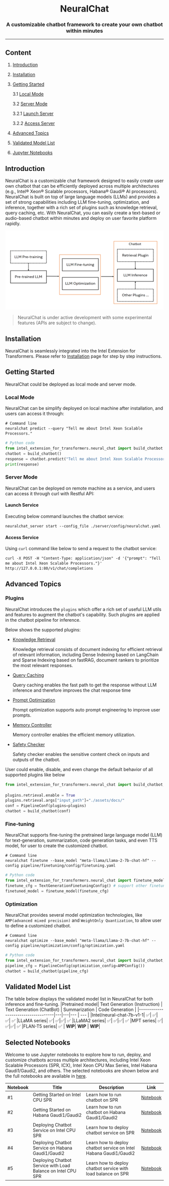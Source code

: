 <div align="center">

NeuralChat
===========================
<h3> A customizable chatbot framework to create your own chatbot within minutes</h3>

---
<div align="left">

## Content

1. [Introduction](#introduction)

2. [Installation](#installation)

3. [Getting Started](#getting-started)

    3.1 [Local Mode](#local-mode)

    3.2 [Server Mode](#server-mode)

    3.2.1 [Launch Server](#launch-server)

    3.2.2 [Access Server](#access-server)

4. [Advanced Topics](#advanced-topics)

5. [Validated Model List](#validated-model-list)

6. [Jupyter Notebooks](#jupyter-notebooks)

## Introduction

NeuralChat is a customizable chat framework designed to easily create user own chatbot that can be efficiently deployed across multiple architectures (e.g., Intel® Xeon® Scalable processors, Habana® Gaudi® AI processors). NeuralChat is built on top of large language models (LLMs) and provides a set of strong capabilities including LLM fine-tuning, optimization, and inference, together with a rich set of plugins such as knowledge retrieval, query caching, etc. With NeuralChat, you can easily create a text-based or audio-based chatbot within minutes and deploy on user favorite platform rapidly.

<a target="_blank" href="./assets/pictures/neuralchat.png">
<p align="center">
  <img src="./assets/pictures/neuralchat.png" alt="NeuralChat" width=600 height=250>
</p>
</a>

> NeuralChat is under active development with some experimental features (APIs are subject to change).

## Installation

NeuralChat is seamlessly integrated into the Intel Extension for Transformers. Please refer to [Installation](../../docs/installation.md) page for step by step instructions.

## Getting Started

NeuralChat could be deployed as local mode and server mode.

### Local Mode

NeuralChat can be simplify deployed on local machine after installation, and users can access it through:

```shell
# Command line
neuralchat predict --query "Tell me about Intel Xeon Scalable Processors."
```

```python
# Python code
from intel_extension_for_transformers.neural_chat import build_chatbot
chatbot = build_chatbot()
response = chatbot.predict("Tell me about Intel Xeon Scalable Processors.")
print(response)
```

### Server Mode

NeuralChat can be deployed on remote machine as a service, and users can access it through curl with Restful API:

#### Launch Service

Executing below command launches the chatbot service:

```shell
neuralchat_server start --config_file ./server/config/neuralchat.yaml
```

#### Access Service

Using `curl` command like below to send a request to the chatbot service:

```shell
curl -X POST -H "Content-Type: application/json" -d '{"prompt": "Tell me about Intel Xeon Scalable Processors."}' http://127.0.0.1:80/v1/chat/completions
```

## Advanced Topics

### Plugins

NeuralChat introduces the `plugins` which offer a rich set of useful LLM utils and features to augment the chatbot's capability. Such plugins are applied in the chatbot pipeline for inference.

Below shows the supported plugins:

- [Knowledge Retrieval](./pipeline/plugins/retrieval/)

    Knowledge retrieval consists of document indexing for efficient retrieval of relevant information, including Dense Indexing based on LangChain and Sparse Indexing based on fastRAG, document rankers to prioritize the most relevant responses.

- [Query Caching](./pipeline/plugins/caching/)

    Query caching enables the fast path to get the response without LLM inference and therefore improves the chat response time

- [Prompt Optimization](./pipeline/plugins/prompt/)

    Prompt optimization supports auto prompt engineering to improve user prompts.

- [Memory Controller](./pipeline/plugins/memory/)

    Memory controller enables the efficient memory utilization.

- [Safety Checker](./pipeline/plugins/security/)

    Safety checker enables the sensitive content check on inputs and outputs of the chatbot.

User could enable, disable, and even change the default behavior of all supported plugins like below

```python
from intel_extension_for_transformers.neural_chat import build_chatbot, PipelineConfig, plugins

plugins.retrieval.enable = True
plugins.retrieval.args["input_path"]="./assets/docs/"
conf = PipelineConf(plugins=plugins)
chatbot = build_chatbot(conf)

```

### Fine-tuning

NeuralChat supports fine-tuning the pretrained large language model (LLM) for text-generation, summarization, code generation tasks, and even TTS model, for user to create the customized chatbot.

```shell
# Command line
neuralchat finetune --base_model "meta-llama/Llama-2-7b-chat-hf" --config pipeline/finetuning/config/finetuning.yaml
```

```python
# Python code
from intel_extension_for_transformers.neural_chat import finetune_model, TextGenerationFinetuningConfig
finetune_cfg = TextGenerationFinetuningConfig() # support other finetuning config
finetuned_model = finetune_model(finetune_cfg)
```

### Optimization

NeuralChat provides several model optimization technologies, like `AMP(advanced mixed precision)` and `WeightOnly Quantization`, to allow user to define a customized chatbot.

```shell
# Command line
neuralchat optimize --base_model "meta-llama/Llama-2-7b-chat-hf" --config pipeline/optimization/config/optimization.yaml
```

```python
# Python code
from intel_extension_for_transformers.neural_chat import build_chatbot, AMPConfig
pipeline_cfg = PipelineConfig(optimization_config=AMPConfig())
chatbot = build_chatbot(pipeline_cfg)
```

## Validated Model List
The table below displays the validated model list in NeuralChat for both inference and fine-tuning.
|Pretrained model| Text Generation (Instruction) | Text Generation (ChatBot) | Summarization | Code Generation | 
|------------------------------------|---|---|--- | --- |
|Intel/neural-chat-7b-v1-1| ✅| ✅| ✅| ✅
|LLaMA series| ✅| ✅|✅| ✅
|LLaMA2 series| ✅| ✅|✅| ✅
|MPT series| ✅| ✅|✅| ✅
|FLAN-T5 series| ✅ | **WIP**| **WIP** | **WIP**|

## Selected Notebooks 

Welcome to use Jupyter notebooks to explore how to run, deploy, and customize chatbots across multiple architectures, including Intel Xeon Scalable Processors (SPR, ICX), Intel Xeon CPU Max Series, Intel Habana Gaudi1/Gaudi2, and others. The selected notebooks are shown below and the full notebooks are available in [here](docs/full_notebooks.md).

| Notebook | Title                                       | Description                                                | Link                                           |
| ------- | --------------------------------------------- | ---------------------------------------------------------- | ------------------------------------------------------- |
| #1     | Getting Started on Intel CPU SPR | Learn how to run chatbot on SPR                      | [Notebook](./docs/notebooks/build_chatbot_on_spr.ipynb) |
| #2     | Getting Started on Habana Gaudi1/Gaudi2 | Learn how to run chatbot on Habana Gaudi1/Gaudi2 | [Notebook](./docs/notebooks/build_chatbot_on_habana_gaudi.ipynb) |
| #3     | Deploying Chatbot Service on Intel CPU SPR        | Learn how to deploy chatbot service on SPR              | [Notebook](./docs/notebooks/deploy_chatbot_on_spr.ipynb) |
| #4     | Deploying Chatbot Service on Habana Gaudi1/Gaudi2 | Learn how to deploy chatbot service on Intel Habana Gaudi1/Gaudi2 | [Notebook](./docs/notebooks/deploy_chatbot_on_habana_gaudi.ipynb) |
| #5     | Deploying Chatbot Service with Load Balance on Intel CPU SPR | Learn how to deploy chatbot service with load balance on SPR | [Notebook](./docs/notebooks/chatbot_with_load_balance.ipynb) |



